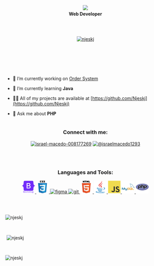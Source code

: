 <p align='center'>
    <img src='https://img001.prntscr.com/file/img001/1X8Bn5yDTR-R8O-sRzfWfw.png'><br>
    <b>Web Developer</b>
</p><br><br>

<p align="center"> <a href="https://github.com/ryo-ma/github-profile-trophy"><img src="https://github-profile-trophy.vercel.app/?username=njeskj" alt="njeskj" /></a> </p><br>

<p align="center"> <a href="https://twitter.com/" target="blank"><img src="https://img.shields.io/twitter/follow/?logo=twitter&style=for-the-badge" alt="" /></a> </p><br>

- 🔭 I’m currently working on [Order System](https://github.com/Njeskj/Projeto37)

- 🌱 I’m currently learning **Java**

- 👨‍💻 All of my projects are available at [https://github.com/Njeskj](https://github.com/Njeskj)

- 💬 Ask me about **PHP**<br><br>

<h3 align="center">Connect with me:</h3>
<p align="center">
<a href="https://linkedin.com/in/israel-macedo-008177269" target="blank"><img align="center" src="https://raw.githubusercontent.com/rahuldkjain/github-profile-readme-generator/master/src/images/icons/Social/linked-in-alt.svg" alt="israel-macedo-008177269" height="30" width="40" /></a>
<a href="https://www.youtube.com/c/@israelmacedo1293" target="blank"><img align="center" src="https://raw.githubusercontent.com/rahuldkjain/github-profile-readme-generator/master/src/images/icons/Social/youtube.svg" alt="@israelmacedo1293" height="30" width="40" /></a>
</p><br><br>

<h3 align="center">Languages and Tools:</h3>
<p align="center"> <a href="https://getbootstrap.com" target="_blank" rel="noreferrer"> <img src="https://raw.githubusercontent.com/devicons/devicon/master/icons/bootstrap/bootstrap-plain-wordmark.svg" alt="bootstrap" width="40" height="40"/> </a> <a href="https://www.w3schools.com/css/" target="_blank" rel="noreferrer"> <img src="https://raw.githubusercontent.com/devicons/devicon/master/icons/css3/css3-original-wordmark.svg" alt="css3" width="40" height="40"/> </a> <a href="https://www.figma.com/" target="_blank" rel="noreferrer"> <img src="https://www.vectorlogo.zone/logos/figma/figma-icon.svg" alt="figma" width="40" height="40"/> </a> <a href="https://git-scm.com/" target="_blank" rel="noreferrer"> <img src="https://www.vectorlogo.zone/logos/git-scm/git-scm-icon.svg" alt="git" width="40" height="40"/> </a> <a href="https://www.w3.org/html/" target="_blank" rel="noreferrer"> <img src="https://raw.githubusercontent.com/devicons/devicon/master/icons/html5/html5-original-wordmark.svg" alt="html5" width="40" height="40"/> </a> <a href="https://www.java.com" target="_blank" rel="noreferrer"> <img src="https://raw.githubusercontent.com/devicons/devicon/master/icons/java/java-original.svg" alt="java" width="40" height="40"/> </a> <a href="https://developer.mozilla.org/en-US/docs/Web/JavaScript" target="_blank" rel="noreferrer"> <img src="https://raw.githubusercontent.com/devicons/devicon/master/icons/javascript/javascript-original.svg" alt="javascript" width="40" height="40"/> </a> <a href="https://www.mysql.com/" target="_blank" rel="noreferrer"> <img src="https://raw.githubusercontent.com/devicons/devicon/master/icons/mysql/mysql-original-wordmark.svg" alt="mysql" width="40" height="40"/> </a> <a href="https://www.php.net" target="_blank" rel="noreferrer"> <img src="https://raw.githubusercontent.com/devicons/devicon/master/icons/php/php-original.svg" alt="php" width="40" height="40"/> </a> </p>
<br><br>

<p><img align="center" src="https://github-readme-stats.vercel.app/api/top-langs?username=njeskj&show_icons=true&locale=en&layout=compact" alt="njeskj" /></p><br>

<p>&nbsp;<img align="center" src="https://github-readme-stats.vercel.app/api?username=njeskj&show_icons=true&locale=en" alt="njeskj" /></p><br>

<p><img align="center" src="https://github-readme-streak-stats.herokuapp.com/?user=njeskj&" alt="njeskj" /></p>

